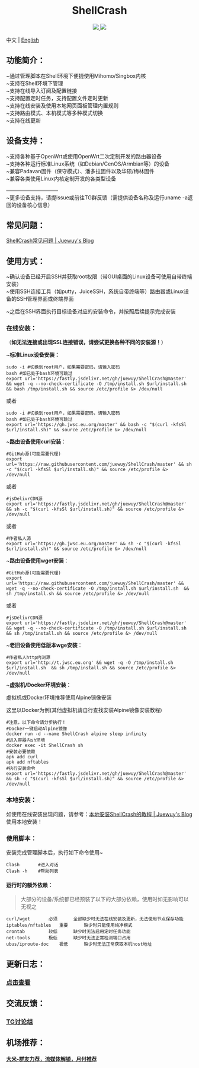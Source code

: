 <h1 align="center">
  <br>ShellCrash<br>
</h1>


  <p align="center">
	<a target="_blank" href="https://github.com/MetaCubeX/mihomo/releases">
    <img src="https://img.shields.io/github/release/MetaCubeX/mihomo.svg?style=flat-square&label=Core">
  </a>
  <a target="_blank" href="https://github.com/juewuy/ShellCrash/releases">
    <img src="https://img.shields.io/github/release/juewuy/ShellCrash.svg?style=flat-square&label=ShellCrash&colorB=green">
  </a>
</p>

中文 | [English](README.md) 

功能简介：
--

~通过管理脚本在Shell环境下便捷使用Mihomo/Singbox内核<br>
~支持在Shell环境下管理<br>
~支持在线导入订阅及配置链接<br>
~支持配置定时任务，支持配置文件定时更新<br>
~支持在线安装及使用本地网页面板管理内置规则<br>
~支持路由模式、本机模式等多种模式切换<br>
~支持在线更新<br>

设备支持：
--

~支持各种基于OpenWrt或使用OpenWrt二次定制开发的路由器设备<br>
~支持各种运行标准Linux系统（如Debian/CenOS/Armbian等）的设备<br>
~兼容Padavan固件（保守模式）、潘多拉固件以及华硕/梅林固件<br>
~兼容各类使用Linux内核定制开发的各类型设备<br>

——————————<br>
~更多设备支持，请提issue或前往TG群反馈（需提供设备名称及运行uname -a返回的设备核心信息）<br>

## 常见问题：

[ShellCrash常见问题 | Juewuy's Blog](https://juewuy.github.io/chang-jian-wen-ti/)

## 使用方式：

~确认设备已经开启SSH并获取root权限（带GUI桌面的Linux设备可使用自带终端安装）<br>
~使用SSH连接工具（如putty，JuiceSSH，系统自带终端等）路由器或Linux设备的SSH管理界面或终端界面

~之后在SSH界面执行目标设备对应的安装命令，并按照后续提示完成安装<br>

### 在线安装：<br>

（**如无法连接或出现SSL连接错误，请尝试更换各种不同的安装源！**）<br>

~**标准Linux设备安装：**<br>

```shell
sudo -i #切换到root用户，如果需要密码，请输入密码
bash #如已处于bash环境可跳过
export url='https://fastly.jsdelivr.net/gh/juewuy/ShellCrash@master' && wget -q --no-check-certificate -O /tmp/install.sh $url/install.sh  && bash /tmp/install.sh && source /etc/profile &> /dev/null
```
或者
```shell
sudo -i #切换到root用户，如果需要密码，请输入密码
bash #如已处于bash环境可跳过
export url='https://gh.jwsc.eu.org/master' && bash -c "$(curl -kfsSl $url/install.sh)" && source /etc/profile &> /dev/null
```

~**路由设备使用curl安装**：<br>

```shell
#GitHub源(可能需要代理)
export url='https://raw.githubusercontent.com/juewuy/ShellCrash/master' && sh -c "$(curl -kfsSl $url/install.sh)" && source /etc/profile &> /dev/null
```
或者
```shell
#jsDelivrCDN源
export url='https://fastly.jsdelivr.net/gh/juewuy/ShellCrash@master' && sh -c "$(curl -kfsSl $url/install.sh)" && source /etc/profile &> /dev/null
```
或者
```shell
#作者私人源
export url='https://gh.jwsc.eu.org/master' && sh -c "$(curl -kfsSl $url/install.sh)" && source /etc/profile &> /dev/null
```

~**路由设备使用wget安装**：<br>

```Shell
#GitHub源(可能需要代理)
export url='https://raw.githubusercontent.com/juewuy/ShellCrash/master' && wget -q --no-check-certificate -O /tmp/install.sh $url/install.sh  && sh /tmp/install.sh && source /etc/profile &> /dev/null
```
或者
```shell
#jsDelivrCDN源
export url='https://fastly.jsdelivr.net/gh/juewuy/ShellCrash@master' && wget -q --no-check-certificate -O /tmp/install.sh $url/install.sh  && sh /tmp/install.sh && source /etc/profile &> /dev/null
```

~**老旧设备使用低版本wge安装**：<br>

```Shell
#作者私人http内测源
export url='http://t.jwsc.eu.org' && wget -q -O /tmp/install.sh $url/install.sh  && sh /tmp/install.sh && source /etc/profile &> /dev/null
```

~**虚拟机/Docker环境安装：**<br>

虚拟机或Docker环境推荐使用Alpine镜像安装<br>

这里以Docker为例(其他虚拟机请自行查找安装Alpine镜像安装教程)<br>

```shell
#注意，以下命令请分步执行！
#Docker一键启动Alpine镜像
docker run -d --name ShellCrash alpine sleep infinity
#进入容器内sh环境
docker exec -it ShellCrash sh
#安装必要依赖
apk add curl 
apk add nftables
#执行安装命令
export url='https://fastly.jsdelivr.net/gh/juewuy/ShellCrash@master' && sh -c "$(curl -kfsSl $url/install.sh)" && source /etc/profile &> /dev/null
```



### **本地安装：**<br>

如使用在线安装出现问题，请参考：[本地安装ShellCrash的教程 | Juewuy's Blog](https://juewuy.github.io/bdaz) 使用本地安装！<br>

### 使用脚本：<br>

安装完成管理脚本后，执行如下命令使用~

```Shell
Clash 		#进入对话
Clash -h 	#帮助列表
```

#### **运行时的额外依赖**：<br>

> 大部分的设备/系统都已经预装了以下的大部分依赖，使用时如无影响可以无视之

```shell
curl/wget		必须		全部缺少时无法在线安装及更新，无法使用节点保存功能
iptables/nftables	重要		缺少时只能使用纯净模式
crontab			较低		缺少时无法启用定时任务功能
net-tools		极低		缺少时无法正常检测端口占用
ubus/iproute-doc	极低		缺少时无法正常获取本机host地址
```



更新日志：
--

### [点击查看](https://github.com/juewuy/ShellCrash/releases)

交流反馈：
--
### [TG讨论组](https://t.me/ShellClash) 

机场推荐：
--
#### [大米-群友力荐，流媒体解锁，月付推荐](https://1s.bigmeok.me/user#/register?code=2PuWY9I7)<br>
